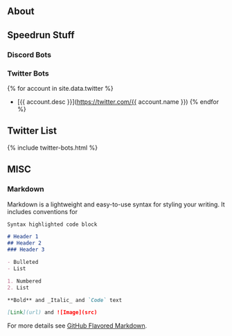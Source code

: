 ## About


## Speedrun Stuff
### Discord Bots

### Twitter Bots

{% for account in site.data.twitter %}
- [{{ account.desc }}](https://twitter.com/{{ account.name }})
{% endfor %}

## Twitter List

{% include twitter-bots.html %}

## MISC
### Markdown

Markdown is a lightweight and easy-to-use syntax for styling your writing. It includes conventions for

```markdown
Syntax highlighted code block

# Header 1
## Header 2
### Header 3

- Bulleted
- List

1. Numbered
2. List

**Bold** and _Italic_ and `Code` text

[Link](url) and ![Image](src)
```

For more details see [GitHub Flavored Markdown](https://guides.github.com/features/mastering-markdown/).
